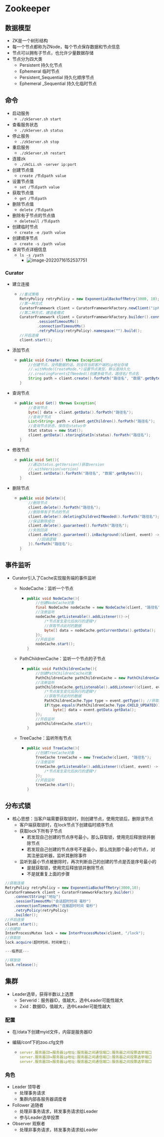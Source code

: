 # Zookeeper

## 数据模型

- ZK是一个树形结构
- 每一个节点都称为ZNode，每个节点保存数据和节点信息
- 节点可以拥有子节点，也允许少量数据存储
- 节点分为四大类
  - Persistent  持久化节点
  - Ephemeral  临时节点
  - Persistent_Sequential 持久化顺序节点
  - Ephemeral  _Sequential 持久化临时节点

## 命令

- 启动服务
  - `./zkServer.sh start`
- 查看服务状态
  - `./zkServer.sh status`
- 停止服务
  - `./zkServer.sh stop`
- 重启服务
  - `./zkServer.sh restart`
- 连接zk
  - `./zkCLi.sh -server ip:port`
- 创建节点值
  - `create /节点path value`
- 设置节点值
  - `set /节点path value`
- 获取节点值
  - `get /节点path`
- 删除节点值
  - `delete /节点path`
- 删除有子节点的节点值
  - `deleteall /节点path`
- 创建临时节点
  - `create -e /path value`
- 创建顺序节点
  - `create -s /path value`
- 查询节点详细信息
  - `ls -s /path`
    - ![image-20220716152537751](Zookeeper/image-20220716152537751.png)

### Curator

- 建立连接

  - ```java
    //重试策略
    RetryPolicy retryPolicy = new ExponentialBackoffRetry(3000, 10);
    //第一种方式
    CuratorFramework client = CuratorFrameworkFactory.newClient("ip地址", session过期时间, 连接过期时间, 重试策略);
    //第二种方式，建造者模式
    CuratorFramework client = CuratorFrameworkFactory.builder().connectString("ip地址")
        	.sessionTimeoutMs()
        	.connectionTimeoutMs()
        	.retryPolicy(retryPolicy).namespace("").build();
    //开启连接
    client.start();
    ```

- 添加节点

  - ```java
    public void Create() throws Exception{
        //创建节点，没传数据的话，则会将当前客户端的ip地址存储
        //.withMode(CreateMode.*)设置节点类型，默认是持久化
        //.creatingParentsIfNeeded()创建多级节点，路径名/节点名
        String path = client.create().forPath("路径名", "数据".getBytes());
    }
    ```

- 查询节点

  - ```java
    public void Get() throws Exception{
        //查询节点
        byte[] data = client.getData().forPath("路径名");
        //查询子节点
        List<String> path = client.getChildren().forPath("路径名");
        //查询节点状态，保存在status中
        Stat status = new Stat();
        client.getData().storingStatIn(status).forPath("路径名");
    }
    ```

- 修改节点

  - ```java
    public void Set(){
        //通过status.getVersion()获取version
        //.withVersion(version)
        client.setData().forPath("路径名", "数据".getBytes());
    }
    ```

- 删除节点

  - ```java
    public void Delete(){
        //删除节点
        client.delete().forPath("路径名");
        //删除带有子节点的节点
        client.delete().deletingChildrenIfNeeded().forPath("路径名");
        //保证删除成功
        client.delete().guaranteed().forPath("路径名");
        //失败回调
        client.delete().guaranteed().inBackground((client, event) -> {
            //回调逻辑
        }).forPath("路径名");
    }
    ```

## 事件监听

- Curator引入了Cache实现服务端的事件监听

  - NodeCache：监听一个节点

    - ```java
      public void NodeCache(){
          //创建NodeCache对象
          final NodeCache nodeCache = new NodeCache(client, "路径名");
          //注册监听
          nodeCache.getListenable().addListener(()->{
              /*节点发生变化后执行的逻辑*/
              //获取节点此时的数据
              byte[] data = nodeCache.getCurrentData().getData();
          });
          //开启监听
          nodeCache.start();
      }
      ```

  - PathChildrenCache：监听一个节点的子节点

    - ```java
      public void PathChildrenCache(){
          //创建PathChildrenCache对象
          PathChildrenCache pathChildrenCache = new PathChildrenCache(client, "路径名", 是否缓存数据);
          //注册监听
          pathChildrenCache.getListenable().addListener((client, event) -> {
              /*节点发生变化后执行的逻辑*/
              //获取节点此时的数据
              PathChildrenCache.Type type = event.getType(); //获取类型
              if(type.equals(PathChildrenCache.Type.CHILD_UPDATED)) //判断类型是否是Update
                  byte[] data = event.getData.getData();
          });
          //开启监听
          pathChildrenCache.start();
      }
      ```

  - TreeCache：监听所有节点

    - ```java
      public void TreeCache(){
          //创建TreeCache对象
          TreeCache treeCache = new TreeCache(client, "路径名");
          //注册监听
          treeCache.getListenable().addListener((client, event) -> {
              /*节点发生变化后执行的逻辑*/
          });
          //开启监听
          treeCache.start();
      }
      ```

## 分布式锁

- 核心思想：当客户端需要获取锁时，则创建节点，使用完锁后，删除该节点
  - 客户端获取锁时，在lock节点下创建临时顺序节点
  - 获取lock下所有子节点
    - 若发现自己创建的节点序号最小，那么获取锁，使用完后释放锁并删除节点
    - 若发现自己创建的节点序号不是最小，那么找到那个最小的节点，对其注册监听器，监听其删除事件
  - 监听到最小节点被删除时，再次判断自己的创建的节点是否是序号最小的
    - 是就获取锁，使用完后释放锁并删除节点
    - 不是就重复上面的步骤

```java
//获取连接
RetryPolicy retryPolicy = new ExponentiaBackoffRetry(3000,10);
CuratorFramework client = CuratorFrameworkFactory.builder()
    .connectString("地址")
    .sessionTimeoutMs("会话超时时间 毫秒")
    .connectionTimeoutMs("连接超时时间 毫秒")
    .retryPolicy(retryPolicy)
    .builder();
//开启连接
client.start();
//创建锁
InterProcessMutex lock = new InterProcessMutex(client, "/lock");
//获取锁
lock.acquire(超时时间，时间单位);

---临界区---

//释放锁
lock.release();
```

## 集群

- Leader选举，获得半数以上选票
  - Serverid：服务器ID，值越大，选中Leader可能性越大
  - Zxid：数据ID，值越大，选中Leader可能性越大

### 配置

- 在/data下创建myid文件，内容是服务器ID

- 编辑/conf下的zoo.cfg文件

  - ```yaml
    server.服务器ID=服务器ip地址:服务器之间通信端口:服务器之间投票选举端口
    server.服务器ID=服务器ip地址:服务器之间通信端口:服务器之间投票选举端口
    server.服务器ID=服务器ip地址:服务器之间通信端口:服务器之间投票选举端口
    ```

### 角色

- Leader 领导者
  - 处理事务请求
  - 集群内部各服务器调度者
- Follower 追随者
  - 处理非事务请求，转发事务请求给Leader
  - 参与Leader选举投票
- Observer 观察者
  - 处理非事务请求，转发事务请求给Leader

